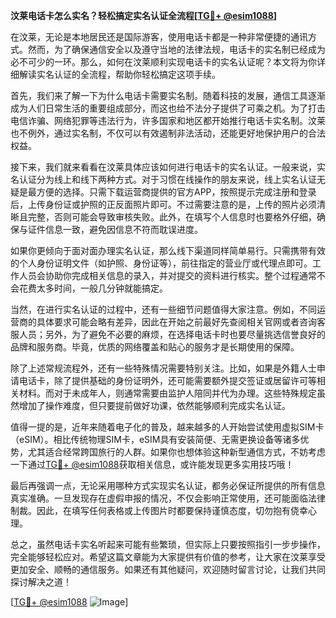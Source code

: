 **汶莱电话卡怎么实名？轻松搞定实名认证全流程[[TG💪+ @esim1088](https://t.me/s/esim1088)]**

在汶莱，无论是本地居民还是国际游客，使用电话卡都是一种非常便捷的通讯方式。然而，为了确保通信安全以及遵守当地的法律法规，电话卡的实名制已经成为必不可少的一环。那么，如何在汶莱顺利实现电话卡的实名认证呢？本文将为你详细解读实名认证的全流程，帮助你轻松搞定这项手续。

首先，我们来了解一下为什么电话卡需要实名制。随着科技的发展，通信工具逐渐成为人们日常生活的重要组成部分，而这也给不法分子提供了可乘之机。为了打击电信诈骗、网络犯罪等违法行为，许多国家和地区都开始推行电话卡实名制。汶莱也不例外，通过实名制，不仅可以有效遏制非法活动，还能更好地保护用户的合法权益。

接下来，我们就来看看在汶莱具体应该如何进行电话卡的实名认证。一般来说，实名认证分为线上和线下两种方式。对于习惯在线操作的朋友来说，线上实名认证无疑是最方便的选择。只需下载运营商提供的官方APP，按照提示完成注册和登录后，上传身份证或护照的正反面照片即可。不过需要注意的是，上传的照片必须清晰且完整，否则可能会导致审核失败。此外，在填写个人信息时也要格外仔细，确保与证件信息一致，避免因信息不符而耽误进度。

如果你更倾向于面对面办理实名认证，那么线下渠道同样简单易行。只需携带有效的个人身份证明文件（如护照、身份证等），前往指定的营业厅或代理点即可。工作人员会协助你完成相关信息的录入，并对提交的资料进行核实。整个过程通常不会花费太多时间，一般几分钟就能搞定。

当然，在进行实名认证的过程中，还有一些细节问题值得大家注意。例如，不同运营商的具体要求可能会略有差异，因此在开始之前最好先查阅相关官网或者咨询客服人员；另外，为了避免不必要的麻烦，在选择电话卡时也要尽量挑选信誉良好的品牌和服务商。毕竟，优质的网络覆盖和贴心的服务才是长期使用的保障。

除了上述常规流程外，还有一些特殊情况需要特别关注。比如，如果是外籍人士申请电话卡，除了提供基础的身份证明外，还可能需要额外提交签证或居留许可等相关材料。而对于未成年人，则通常需要由监护人陪同并代为办理。这些特殊规定虽然增加了操作难度，但只要提前做好功课，依然能够顺利完成实名认证。

值得一提的是，近年来随着电子化的普及，越来越多的人开始尝试使用虚拟SIM卡（eSIM）。相比传统物理SIM卡，eSIM具有安装简便、无需更换设备等诸多优势，尤其适合经常跨国旅行的人群。如果你也想体验这种新型通信方式，不妨考虑一下通过[TG💪+ @esim1088](https://t.me/s/esim1088)获取相关信息，或许能发现更多实用技巧哦！

最后再强调一点，无论采用哪种方式实现实名认证，都务必保证所提供的所有信息真实准确。一旦发现存在虚假申报的情况，不仅会影响正常使用，还可能面临法律制裁。因此，在填写任何表格或上传图片时都要保持谨慎态度，切勿抱有侥幸心理。

总之，虽然电话卡实名听起来可能有些繁琐，但实际上只要按照指引一步步操作，完全能够轻松应对。希望这篇文章能为大家提供有价值的参考，让大家在汶莱享受更加安全、顺畅的通信服务。如果还有其他疑问，欢迎随时留言讨论，让我们共同探讨解决之道！

[[TG💪+ @esim1088](https://t.me/s/esim1088) ![Image](https://i.postimg.cc/4NQfJmqS/Snipaste-2025-05-13-00-14-12.png)]
